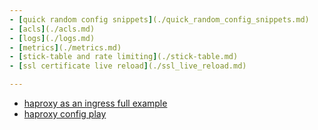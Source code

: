 ```yaml
---
- [quick random config snippets](./quick_random_config_snippets.md)
- [acls](./acls.md)
- [logs](./logs.md)
- [metrics](./metrics.md)
- [stick-table and rate limiting](./stick-table.md)
- [ssl certificate live reload](./ssl_live_reload.md)

---
```

- [haproxy as an ingress full example](./haproxy_as_an_ingress/index.md)
- [haproxy config play](./haproxy_config_play/index.md)
